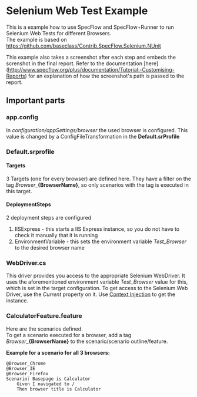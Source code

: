 # Selenium Web Test Example

This is a example how to use SpecFlow and SpecFlow+Runner to run Selenium Web Tests for different Browsers.  
The example is based on https://github.com/baseclass/Contrib.SpecFlow.Selenium.NUnit

This example also takes a screenshot after each step and embeds the screnshot in the final report. Refer to the documentation [here] (http://www.specflow.org/plus/documentation/Tutorial:-Customising-Reports) for an explanation of how the screenshot's path is passed to the report.

## Important parts

### app.config
In _configuration/appSettings/browser_ the used browser is configured. This value is changed by a ConfigFileTransformation in the **Default.srProfile**

### Default.srprofile

#### Targets
3 Targets (one for every browser) are defined here. They have a filter on the tag _Browser_\_**__{BrowserName}__**, so only scenarios with the tag is executed in this target.

#### DeploymentSteps
2 deployment steps are configured
1. IISExpress - this starts a IIS Express instance, so you do not have to check it manually that it is running
2. EnvironmentVariable - this sets the environment variable *Test_Browser* to the desired browser name


### WebDriver.cs
This driver provides you access to the appropriate Selenium WebDriver. It uses the aforementioned environment variable *Test_Browser* value for this, which is set in the target configuration.
To get access to the Selenium Web Driver, use the _Current_ property on it. Use [Context Injection](http://www.specflow.org/documentation/Context-Injection/) to get the instance.


### CalculatorFeature.feature
Here are the scenarios defined.  
To get a scenario executed for a browser, add a tag _Browser_\_**__{BrowserName}__** to the scenario/scenario outline/feature.  

**Example for a scenario for all 3 browsers:**
```
@Browser_Chrome
@Browser_IE
@Browser_Firefox
Scenario: Basepage is Calculator
	Given I navigated to /
	Then browser title is Calculator
```

